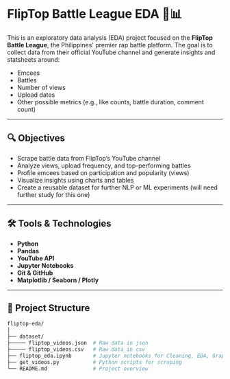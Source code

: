 # FlipTop Battle League EDA 🎤📊

This is an exploratory data analysis (EDA) project focused on the **FlipTop Battle League**, the Philippines' premier rap battle platform. The goal is to collect data from their official YouTube channel and generate insights and statsheets around:

- Emcees
- Battles
- Number of views
- Upload dates
- Other possible metrics (e.g., like counts, battle duration, comment count)

---

## 🔍 Objectives

- Scrape battle data from FlipTop’s YouTube channel
- Analyze views, upload frequency, and top-performing battles
- Profile emcees based on participation and popularity (views)
- Visualize insights using charts and tables
- Create a reusable dataset for further NLP or ML experiments (will need further study for this one)

---

## 🛠 Tools & Technologies

- **Python**
- **Pandas**
- **YouTube API**
- **Jupyter Notebooks**
- **Git & GitHub**
- **Matplotlib / Seaborn / Plotly**

---

## 📁 Project Structure

```bash
fliptop-eda/
│
├── dataset/                
├───── fliptop_videos.json  # Raw data in json          
├───── fliptop_videos.csv   # Raw data in csv
├── fliptop_eda.ipynb       # Jupyter notebooks for Cleaning, EDA, Graphs, charts, and visualizations 
├── get_videos.py           # Python scripts for scraping      
└── README.md               # Project overview
